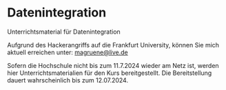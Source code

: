 # Datenintegration
Unterrichtsmaterial für Datenintegration

Aufgrund des Hackerangriffs auf die Frankfurt University, können Sie mich aktuell erreichen unter:
magruene@live.de

Sofern die Hochschule nicht bis zum 11.7.2024 wieder am Netz ist, werden hier Unterrichtsmaterialien für den Kurs bereitgestellt. Die Bereitstellung dauert wahrscheinlich bis zum 12.07.2024.
